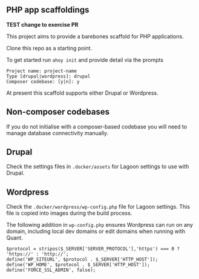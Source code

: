 ## PHP app scaffoldings

**TEST change to exercise PR**

This project aims to provide a barebones scaffold for PHP applications.

Clone this repo as a starting point.

To get started run `ahoy init` and provide detail via the prompts
```
Project name: project-name
Type [drupal|wordpress]: drupal
Composer codebase: [y|n]: y
```

At present this scaffold supports either Drupal or Wordpress.

## Non-composer codebases

If you do not initialise with a composer-based codebase you will need to manage database connectivity manually.

## Drupal

Check the settings files in `.docker/assets` for Lagoon settings to use with Drupal.

## Wordpress

Check the `.docker/wordpress/wp-config.php` file for Lagoon settings. This file is copied into images during the build process.

The following addition in `wp-config.php` ensures Wordpress can run on any domain, including local dev domains or edit domains when running with Quant.

```
$protocol = stripos($_SERVER['SERVER_PROTOCOL'],'https') === 0 ? 'https://' : 'http://';
define('WP_SITEURL', $protocol . $_SERVER['HTTP_HOST']);
define('WP_HOME', $protocol . $_SERVER['HTTP_HOST']);
define('FORCE_SSL_ADMIN', false);
```
